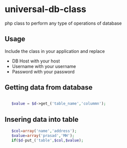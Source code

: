 # universal-db-class
php class to perform any type of operations of database
## Usage
Include the class in your application and replace
* DB Host with your host
* Username with your username
* Password with your password
## Getting data from database
```php
   
   $value = $d->get_('table_name','colummn');
```
## Insering data into table
```php
   $col=array('name','address');
   $value=array('prasad','MH');
   if($d-put_('table',$col,$value);
```
